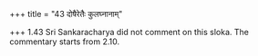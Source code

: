 +++
title = "43 दोषैरेतैः कुलघ्नानाम्"

+++
1.43 Sri Sankaracharya did not comment on this sloka. The commentary
starts from 2.10.  
  
